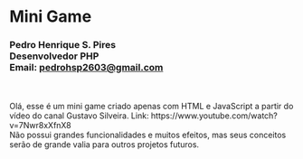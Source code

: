 # Mini Game
### Pedro Henrique S. Pires<br/>Desenvolvedor PHP<br/>Email: pedrohsp2603@gmail.com
<br/>
<br/>
Olá, esse é um mini game criado apenas com HTML e JavaScript a partir do vídeo do canal Gustavo Silveira. Link: https://www.youtube.com/watch?v=7Nwr8xXfnX8 <br/>
Não possui grandes funcionalidades e muitos efeitos, mas seus conceitos serão de grande valia para outros projetos futuros.